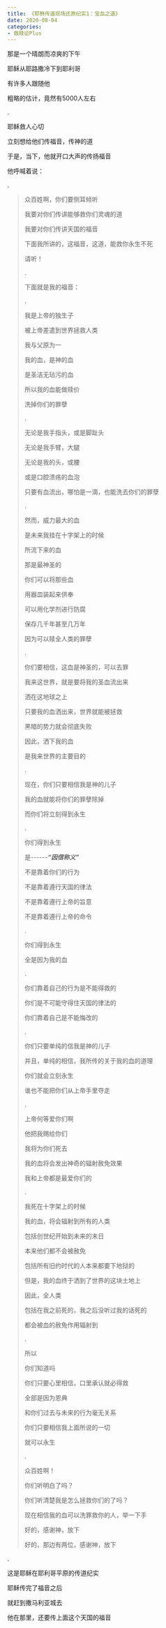 ```yaml
---
title: 《耶稣传道现场还原纪实1：宝血之道》
date: 2020-08-04 
categories:
- 救赎论Plus
---
```


那是一个晴朗而凉爽的下午

耶稣从耶路撒冷下到耶利哥

有许多人跟随他

粗略的估计，竟然有5000人左右

.

耶稣救人心切

立刻想给他们传福音，传神的道

于是，当下，他就开口大声的传扬福音

他呼喊着说：

.
> 
> 众百姓啊，你们要侧耳倾听
> 
> 我要对你们传讲能够救你们灵魂的道
> 
> 我要对你们传讲天国的福音
> 
> 下面我所讲的，这福音，这道，能救你永生不死
> 
> 请听！
> 
> .
> 
> 下面就是我的福音：
> 
> .
> 
> 我是上帝的独生子
> 
> 被上帝差遣到世界拯救人类
> 
> 我与父原为一
> 
> 我的血，是神的血
> 
> 是圣洁无玷污的血
> 
> 所以我的血能做赎价
> 
> 洗掉你们的罪孽
> 
> .
> 
> 无论是我手指头，或是脚趾头
> 
> 无论是我手臂，大腿
> 
> 无论是我的头，或腰
> 
> 或是口腔溃疡的血泡
> 
> 只要有血流出，哪怕是一滴，也能洗去你们的罪孽
> 
> .
> 
> 然而，威力最大的血
> 
> 是未来我挂在十字架上的时候
> 
> 所流下来的血
> 
> 那是最神圣的
> 
> 你们可以将那些血
> 
> 用器皿装起来供奉
> 
> 可以用化学剂进行防腐
> 
> 保存几千年甚至几万年
> 
> 因为可以赎全人类的罪孽
> 
> .
> 
> 你们要相信，这血是神圣的，可以去罪
> 
> 我来这世界，就是要将我的圣血流出来
> 
> 洒在这地球之上
> 
> 只要我的血洒出来，世界就能被拯救
> 
> 黑暗的势力就会彻底失败
> 
> 因此，洒下我的血
> 
> 是我来世界的主要目的
> 
> .
> 
> 现在，你们只要相信我是神的儿子
> 
> 我的血就能将你们的罪孽除掉
> 
> 而你们将立刻得到永生
> 
> .
> 
> 你们得到永生
> 
> 是------***“因信称义”***
> 
> 不是靠着你们的行为
> 
> 不是靠着遵行天国的律法
> 
> 不是靠着遵行上帝的旨意
> 
> 不是靠着遵行上帝的命令
> 
> .
> 
> 你们得到永生
> 
> 全是因为我的血
> 
> .
> 
> 你们靠着自己的行为是不能得救的
> 
> 你们是不可能守得住天国的律法的
> 
> 你们靠着自己是不能悔改的
> 
> .
> 
> 你们只要单纯的信我是神的儿子
> 
> 并且，单纯的相信，我所传的关于我的血的道理
> 
> 你们就会立刻永生
> 
> 谁也不能把你们从上帝手里夺走
> 
> .
> 
> 上帝何等爱你们啊
> 
> 他把我赐给你们
> 
> 我将为你们死去
> 
> 我的血将会发出神奇的辐射赦免效果
> 
> 我和上帝都是最爱你们的
> 
> .
> 
> 我死在十字架上的时候
> 
> 我的血，将会辐射到所有的人类
> 
> 包括创世纪开始到未来的末日
> 
> 本来他们都不会被赦免
> 
> 包括所有旧约时代的人本来都要下地狱的
> 
> 但是，我的血终于洒到了世界的这块土地上
> 
> 因此，全人类
> 
> 包括在我之前死的，我之后没听过我的话死的
> 
> 都会被血的赦免作用辐射到
> 
> .
> 
> 所以
> 
> 你们知道吗
> 
> 你们只要心里相信，口里承认就必得救
> 
> 全部是因为恩典
> 
> 和你们过去与未来的行为毫无关系
> 
> 你们只要相信我上面所说的一切
> 
> 就可以永生
> 
> .
> 
> 众百姓啊！
> 
> 你们听明白了吗？
> 
> 你们听清楚我是怎么拯救你们的了吗？
> 
> 现在相信我的血可以洗罪救你的人，举一下手
> 
> 好的，感谢神，放下
> 
> 好的，那边有两位，感谢神，放下

.

这是耶稣在耶利哥平原的传道纪实

耶稣传完了福音之后

就赶到撒马利亚城去

他在那里，还要传上面这个天国的福音









